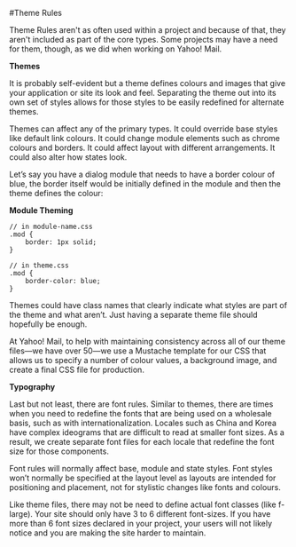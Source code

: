 #Theme Rules

Theme Rules aren't as often used within a project and because of that, they aren't included as part of the core types. Some projects may have a need for them, though, as we did when working on Yahoo! Mail.

**Themes**

It is probably self-evident but a theme defines colours and images that give your application or site its look and feel. Separating the theme out into its own set of styles allows for those styles to be easily redefined for alternate themes.

Themes can affect any of the primary types. It could override base styles like default link colours. It could change module elements such as chrome colours and borders. It could affect layout with different arrangements. It could also alter how states look.

Let’s say you have a dialog module that needs to have a border colour of blue, the border itself would be initially defined in the module and then the theme defines the colour:

**Module Theming**
```
// in module-name.css
.mod {
    border: 1px solid;
}

// in theme.css
.mod {
    border-color: blue;
}
```
Themes could have class names that clearly indicate what styles are part of the theme and what aren’t. Just having a separate theme file should hopefully be enough.

At Yahoo! Mail, to help with maintaining consistency across all of our theme files—we have over 50—we use a Mustache template for our CSS that allows us to specify a number of colour values, a background image, and create a final CSS file for production.

**Typography**

Last but not least, there are font rules. Similar to themes, there are times when you need to redefine the fonts that are being used on a wholesale basis, such as with internationalization. Locales such as China and Korea have complex ideograms that are difficult to read at smaller font sizes. As a result, we create separate font files for each locale that redefine the font size for those components.

Font rules will normally affect base, module and state styles. Font styles won’t normally be specified at the layout level as layouts are intended for positioning and placement, not for stylistic changes like fonts and colours.

Like theme files, there may not be need to define actual font classes (like f-large). Your site should only have 3 to 6 different font-sizes. If you have more than 6 font sizes declared in your project, your users will not likely notice and you are making the site harder to maintain.
